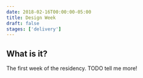 ```yaml
---
date: 2018-02-16T00:00:00-05:00
title: Design Week
draft: false
stages: ['delivery']
---
```


## What is it?

The first week of the residency. TODO tell me more!
